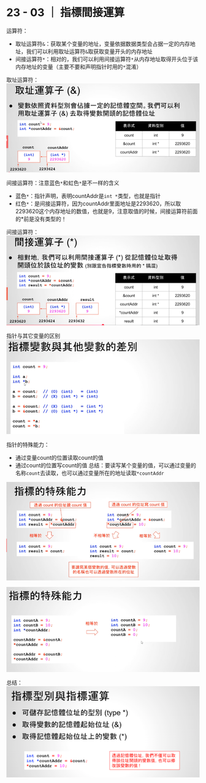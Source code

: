 # 23 - 03 ｜ 指標間接運算



运算符：
- 取址运算符`&`：获取某个变量的地址，变量依据数据类型会占据一定的内存地址，我们可以利用取址运算符`&`取获取变量开头的内存地址
- 间接运算符`*`：相对的，我们可以利用间接运算符`*`从内存地址取得开头位于该内存地址的变量（主要不要和声明指针时用的`*`混淆）


取址运算符：
![图片](pics//pic-1.jpg)

间接运算符：注意蓝色`*`和虹色`*`是不一样的含义
- 蓝色`*`：指针声明，表明countAddr是`int *`类型，也就是指针
- 红色`*`：是间接运算符，因为countAddr里面地址是2293620，所以取2293620这个内存地址的数值，也就是9，注意取值的时候，间接运算符前面的*前是没有类型的！

间接运算符：
![图片](pics//pic-2.jpg)

指针与其它变量的区别
![图片](pics//pic-3.jpg)

指针的特殊能力：
- 通过变量count的位置读取count的值
- 通过count的位置写count的值
总结：要读写某个变量的值，可以通过变量的名称`count`去读取，也可以通过变量所在的地址读取`*countAddr`

![图片](pics//pic-4.jpg)

![图片](pics//pic-5.jpg)


总结：
![图片](pics//pic-6.jpg)


